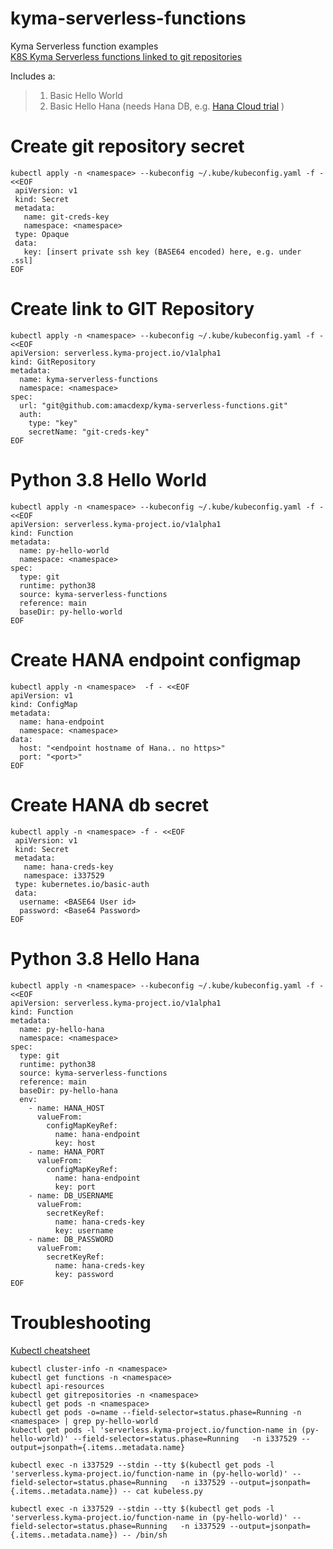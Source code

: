 # kyma-serverless-functions
Kyma Serverless function examples  
[K8S Kyma Serverless functions linked to git repositories](https://kyma-project.io/docs/components/serverless#tutorials-create-a-function-from-git-repository-sources)


Includes a: 
> 1. Basic Hello World
> 2. Basic Hello Hana (needs Hana DB, e.g. [Hana Cloud trial](https://www.sap.com/cmp/td/sap-hana-cloud-trial.html) )





# Create git repository secret  
```
kubectl apply -n <namespace> --kubeconfig ~/.kube/kubeconfig.yaml -f - <<EOF
 apiVersion: v1
 kind: Secret
 metadata:
   name: git-creds-key
   namespace: <namespace>
 type: Opaque
 data:
   key: [insert private ssh key (BASE64 encoded) here, e.g. under .ssl]
EOF
```
  
# Create link to GIT Repository  
```
kubectl apply -n <namespace> --kubeconfig ~/.kube/kubeconfig.yaml -f - <<EOF
apiVersion: serverless.kyma-project.io/v1alpha1
kind: GitRepository
metadata:
  name: kyma-serverless-functions
  namespace: <namespace>
spec:
  url: "git@github.com:amacdexp/kyma-serverless-functions.git"
  auth:
    type: "key"
    secretName: "git-creds-key"
EOF
``` 

  
# Python 3.8 Hello World 
```
kubectl apply -n <namespace> --kubeconfig ~/.kube/kubeconfig.yaml -f - <<EOF  
apiVersion: serverless.kyma-project.io/v1alpha1
kind: Function
metadata:
  name: py-hello-world
  namespace: <namespace>
spec:
  type: git
  runtime: python38
  source: kyma-serverless-functions
  reference: main
  baseDir: py-hello-world
EOF
``` 

# Create HANA endpoint configmap
```
kubectl apply -n <namespace>  -f - <<EOF  
apiVersion: v1
kind: ConfigMap
metadata:
  name: hana-endpoint
  namespace: <namespace>
data:
  host: "<endpoint hostname of Hana.. no https>"
  port: "<port>"
EOF
```

# Create HANA db secret  
```
kubectl apply -n <namespace> -f - <<EOF
 apiVersion: v1
 kind: Secret
 metadata:
   name: hana-creds-key
   namespace: i337529
 type: kubernetes.io/basic-auth
 data:
  username: <BASE64 User id>
  password: <Base64 Password>
EOF
``` 



# Python 3.8 Hello Hana
```
kubectl apply -n <namespace> --kubeconfig ~/.kube/kubeconfig.yaml -f - <<EOF  
apiVersion: serverless.kyma-project.io/v1alpha1
kind: Function
metadata:
  name: py-hello-hana
  namespace: <namespace>
spec:
  type: git
  runtime: python38
  source: kyma-serverless-functions
  reference: main
  baseDir: py-hello-hana
  env:
    - name: HANA_HOST
      valueFrom:
        configMapKeyRef:
          name: hana-endpoint
          key: host
    - name: HANA_PORT
      valueFrom:
        configMapKeyRef:
          name: hana-endpoint
          key: port
    - name: DB_USERNAME
      valueFrom:
        secretKeyRef:
          name: hana-creds-key
          key: username
    - name: DB_PASSWORD
      valueFrom:
        secretKeyRef:
          name: hana-creds-key
          key: password
EOF
``` 


# Troubleshooting
[Kubectl cheatsheet](https://kubernetes.io/docs/reference/kubectl/cheatsheet/)
```
kubectl cluster-info -n <namespace>
kubectl get functions -n <namespace>
kubectl api-resources
kubectl get gitrepositories -n <namespace>
kubectl get pods -n <namespace>
kubectl get pods -o=name --field-selector=status.phase=Running -n <namespace> | grep py-hello-world
kubectl get pods -l 'serverless.kyma-project.io/function-name in (py-hello-world)' --field-selector=status.phase=Running   -n i337529 --output=jsonpath={.items..metadata.name}

kubectl exec -n i337529 --stdin --tty $(kubectl get pods -l 'serverless.kyma-project.io/function-name in (py-hello-world)' --field-selector=status.phase=Running   -n i337529 --output=jsonpath={.items..metadata.name}) -- cat kubeless.py

kubectl exec -n i337529 --stdin --tty $(kubectl get pods -l 'serverless.kyma-project.io/function-name in (py-hello-world)' --field-selector=status.phase=Running   -n i337529 --output=jsonpath={.items..metadata.name}) -- /bin/sh


```

